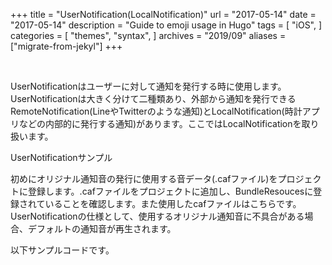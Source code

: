 +++
title = "UserNotification(LocalNotification)"
url = "2017-05-14"
date = "2017-05-14"
description = "Guide to emoji usage in Hugo"
tags = [
    "iOS",
]
categories = [
    "themes",
    "syntax",
]
archives = "2019/09"
aliases = ["migrate-from-jekyl"]
+++

<br>

UserNotificationはユーザーに対して通知を発行する時に使用します。UserNotificationは大きく分けて二種類あり、外部から通知を発行できるRemoteNotification(LineやTwitterのような通知)とLocalNotification(時計アプリなどの内部的に発行する通知)があります。ここではLocalNotificationを取り扱います。

UserNotificationサンプル

初めにオリジナル通知音の発行に使用する音データ(.cafファイル)をプロジェクトに登録します。.cafファイルをプロジェクトに追加し、BundleResoucesに登録されていることを確認します。また使用したcafファイルはこちらです。UserNotificationの仕様として、使用するオリジナル通知音に不具合がある場合、デフォルトの通知音が再生されます。

以下サンプルコードです。

<script src="https://gist.github.com/O-Junpei/7e6d540d473d228cece71ee522e8866d.js"></script>
